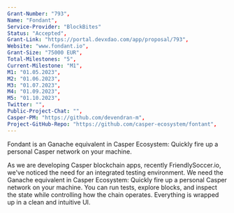 ```yaml
---
Grant-Number: "793",
Name: "Fondant",
Service-Provider: "BlockBites"
Status: "Accepted",
Grant-Link: "https://portal.devxdao.com/app/proposal/793",
Website: "www.fondant.io",
Grant-Size:	"75000 EUR",
Total-Milestones: "5",
Current-Milestone: "M1",
M1: "01.05.2023",
M2: "01.06.2023",
M3: "01.07.2023",
M4: "01.09.2023",
M5: "01.10.2023",
Twitter: "",
Public-Project-Chat: "",
Casper-PM: "https://github.com/devendran-m",
Project-GitHub-Repo: "https://github.com/casper-ecosystem/fontant",
---
```

<!--lang:en--> 
Fondant is an Ganache equivalent in Casper Ecosystem: Quickly fire up a personal Casper network on your machine.

As we are developing Casper blockchain apps, recently FriendlySoccer.io, we've noticed the need for an integrated testing environment. We need the Ganache equivalent in Casper Ecosystem: Quickly fire up a personal Casper network on your machine. You can run tests, explore blocks, and inspect the state while controlling how the chain operates. Everything is wrapped up in a clean and intuitive UI.
<!--lang:es--] 
test
<!--lang:de--] 
test
<!--lang:fr--] 
test
<!--lang:pl--] 
test
<!--lang:uk--] 
test
[!--lang:*-->  

